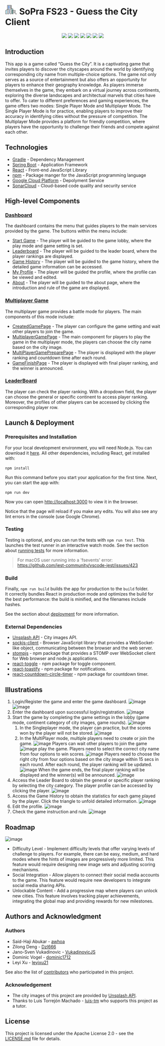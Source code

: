 
# ![logo](https://github.com/sopra-fs23-group-32/SoPra23_Client/blob/readme_branch/images/city_logo.png?raw=true) SoPra FS23 - Guess the City Client 
<p align="center">
	<img src="https://img.shields.io/github/issues-raw/sopra-fs23-group-32/SoPra23_Client"/>
	<img src="https://img.shields.io/github/milestones/progress/sopra-fs23-group-32/SoPra23_Client/1"/>
	<img src="https://img.shields.io/github/milestones/progress/sopra-fs23-group-32/SoPra23_Client/2"/>
	<img src="https://sonarcloud.io/api/project_badges/measure?project=sopra-fs23-group-32_SoPra23_Client&metric=bugs"/>
	<img src="https://sonarcloud.io/api/project_badges/measure?project=sopra-fs23-group-32_SoPra23_Client&metric=vulnerabilities"/>
	<img src="https://sonarcloud.io/api/project_badges/measure?project=sopra-fs23-group-32_SoPra23_Client&metric=code_smells"/>
	<img src="https://img.shields.io/github/license/sopra-fs23-group-32/SoPra23_Client"/>
</p>

## Introduction
This app is a game called “Guess the City”. It is a captivating game that invites players to discover the cityscapes around the world by identifying corresponding city name from multiple-choice options.
The game not only serves as a source of entertainment but also offers an opportunity for players to enhance their geography knowledge. As players immerse themselves in the game, they embark on a virtual journey across continents, exploring the diverse landscapes and architectual marvels that cities have to offer.
To cater to different preferences and gaming experiences, the game offers two modes: Single Player Mode and Multiplayer Mode. The Single Player Mode is for practice, enabling players to improve their accuracy in identifying cities without the pressure of competition.
The Multiplayer Mode provides a platform for friendly competition, where players have the opportunity to challenge their friends and compete against each other.

## Technologies
- [Gradle](https://gradle.org/) - Dependency Management
- [Spring Boot](https://spring.io/) - Application Framework
- [React](https://reactjs.org/) - Front-end JavaScript Library
- [npm](https://www.npmjs.com/) - Package manger for the JavaScript programming language
- [Google Cloud Platform](https://cloud.google.com/) - Depolyment Service
- [SonarCloud](https://sonarcloud.io/welcome) - Cloud-based code quality and security service

## High-level Components
### [Dashboard](https://github.com/sopra-fs23-group-32/SoPra23_Client/blob/main/src/components/views/home/Home.js)
The dashboard contains the menu that guides players to the main services provided by the game. The buttons within the menu include:

- [Start Game](https://github.com/sopra-fs23-group-32/SoPra23_Client/blob/main/src/components/views/game/Lobby.js) - The player will be guided to the game lobby, where the play mode and game setting is set.
- [Leaderboard](https://github.com/sopra-fs23-group-32/SoPra23_Client/blob/main/src/components/views/home/ScoreBoard.js) - The player will be guided to the leader board, where the player rankings are displayed.
- [Game History](https://github.com/sopra-fs23-group-32/SoPra23_Client/blob/main/src/components/views/home/History.js) - The player will be guided to the game history, where the detailed game information can be accessed.
- [My Profile](https://github.com/sopra-fs23-group-32/SoPra23_Client/blob/main/src/components/views/home/Profile.js) - The player will be guided the profile, where the profile can be viewed and edited.
- [About](https://github.com/sopra-fs23-group-32/SoPra23_Client/blob/main/src/components/views/home/About.js) - The player will be guided to the about page, where the introduction and rule of the game are displayed.

### [Multiplayer Game](https://github.com/sopra-fs23-group-32/SoPra23_Client/tree/main/src/components/views/game/MultiPlayerGame)
The multiplayer game provides a battle mode for players. The main components of this mode include:
- [CreatedGamePage](https://github.com/sopra-fs23-group-32/SoPra23_Client/blob/main/src/components/views/game/MultiPlayerGame/CreatedGamePage.js) - The player can configure the game setting and wait other players to join the game.
- [MultiplayerGamePage](https://github.com/sopra-fs23-group-32/SoPra23_Client/blob/main/src/components/views/game/MultiPlayerGame/MultiPlayerGamePage.js) - The main component for players to play the game in the multiplayer mode, the players can choose the city name based on the city image.
- [MultiPlayerGamePreparePage](https://github.com/sopra-fs23-group-32/SoPra23_Client/blob/main/src/components/views/game/MultiPlayerGame/MultiPlayerGamePreparePage.js) - The player is displayed with the player ranking and countdown time after each round.
- [GameFinishPage](https://github.com/sopra-fs23-group-32/SoPra23_Client/blob/main/src/components/views/game/MultiPlayerGame/MultiPlayerGameFinishPage.js) - The player is displayed with final player ranking, and the winner is announced.

### [LeaderBoard](https://github.com/sopra-fs23-group-32/SoPra23_Client/blob/main/src/components/views/home/ScoreBoard.js)
The player can check the player ranking. With a dropdown field, the player can choose the general or specific continent to access player ranking. Moreover, the profiles of other players can be accessed by clicking the corresponding player row.


## Launch & Deployment
### Prerequisites and Installation
For your local development environment, you will need Node.js. You can download it [here](https://nodejs.org). All other dependencies, including React, get installed with:

```npm install```

Run this command before you start your application for the first time. Next, you can start the app with:

```npm run dev```

Now you can open [http://localhost:3000](http://localhost:3000) to view it in the browser.

Notice that the page will reload if you make any edits. You will also see any lint errors in the console (use Google Chrome).
### Testing
Testing is optional, and you can run the tests with `npm run test`.
This launches the test runner in an interactive watch mode. See the section about [running tests](https://facebook.github.io/create-react-app/docs/running-tests) for more information.

> For macOS user running into a 'fsevents' error: https://github.com/jest-community/vscode-jest/issues/423

### Build
Finally, `npm run build` builds the app for production to the `build` folder.<br>
It correctly bundles React in production mode and optimizes the build for the best performance: the build is minified, and the filenames include hashes.<br>

See the section about [deployment](https://facebook.github.io/create-react-app/docs/deployment) for more information.

### External Dependencies
- [Unsplash API](https://unsplash.com/developers) - City images API.
- [sockjs-client](https://github.com/sockjs) -  Browser JavaScript library that provides a WebSocket-like object, communicating between the browser and the web server.
- [stompjs](https://www.npmjs.com/package/@stomp/stompjs) - npm package that provides a STOMP over WebSocket client for Web browser and node.js applications.
- [react-toggle](https://www.npmjs.com/package/react-toggle) - npm package for toggle component.
- [react-toastify](https://www.npmjs.com/package/react-toastify) - npm package for notifications.
- [react-countdown-circle-timer](https://www.npmjs.com/package/react-countdown-circle-timer) - npm package for countdown timer.

## Illustrations
1. Login/Register the game and enter the game dashboard.
   ![image](.//images/illustrations/login.png)
   ![image](.//images/illustrations/registration.png)
2. Enter the dashboard upon successful login/registration.
   ![image](.//images/illustrations/dashboard.png)
3. Start the game by completing the game settings in the lobby (game mode, continent category of city images, game rounds).
   ![image](.//images/illustrations/lobby.png)
   1. In the Singleplayer mode, the player can practice, but the scores won by the player will not be stored.
      ![image](.//images/illustrations/finish_single.png)
   2. In the MultiPlayer mode, multiple players need to create or join the game.
      ![image](.//images/illustrations/join_game.png)
      Players can wait other players to join the game
      ![image](.//images/illustrations/start_game.png)
      play the game. Players need to select the correct city name from four options to win scores.
      ![image](.//images/illustrations/game_page.png)
      Players need to choose the right city from four options based on the city image within 15 secs in each round. After each round, the player ranking will be updated.
      ![image](.//images/illustrations/aaa.png)
      When the game ends, the final player ranking will be displayed and the winner(s) will be announced.
      ![image](.//images/illustrations/aaa.png)
4. Access the Leader Board to obtain the general or specific player ranking by selecting the city category. The player profile can be accessed by clicking the player.
   ![image](.//images/illustrations/leaderboard.png)
5. Access the Game History to obtain the statistics for each game played by the player. Click the triangle to unfold detailed information.
   ![image](.//images/illustrations/history.png)
6. Edit the profile.
   ![image](.//images/illustrations/profile.png)
7. Check the game instruction and rule.
   ![image](.//images/illustrations/about.png)

## Roadmap
![image](.//images/illustrations/roadmap.png)
- Difficulty Level - Implement difficulty levels that offer varying levels of challenge to players. For example, there can be easy, medium, and hard modes where the hints of images are progressively more limited. This feature would require designing new image sets and adjusting scoring mechanisms.
- Social Integration - Allow players to connect their social media accounts to the game. This feature would require new developers to integrate social media sharing APIs.
- Unlockable Content - Add a progressive map where players can unlock new cities. This feature involves tracking player achievements, integrating the global map and providing rewards for new milestones.


## Authors and Acknowledgment
### Authors
- Said-Haji Abukar - [awhoa](https://github.com/awhoa)
- Zilong Deng - [Dzl666](https://github.com/Dzl666)
- Jano-Sven Vukadinovic - [VukadinovicJS](https://github.com/VukadinovicJS)
- Dominic Vogel - [dominic1712](https://github.com/dominic1712)
- Leyi Xu - [leyixu21](https://github.com/leyixu21)
  
See also the list of [contributors](https://github.com/sopra-fs23-group-32/SoPra23_Client/graphs/contributors) who participated in this project.

### Acknowledgement
- The city images of this project are provided by [Unsplash API](https://unsplash.com/developers).
- Thanks to Luis Torrejón Machado - [luis-tm](https://github.com/luis-tm) who supports this project as a tutor.


## License
This project is licensed under the Apache License 2.0 - see the [LICENSE.md](https://github.com/sopra-fs23-group-32/SoPra23_Client/blob/main/LICENSE) file for details.